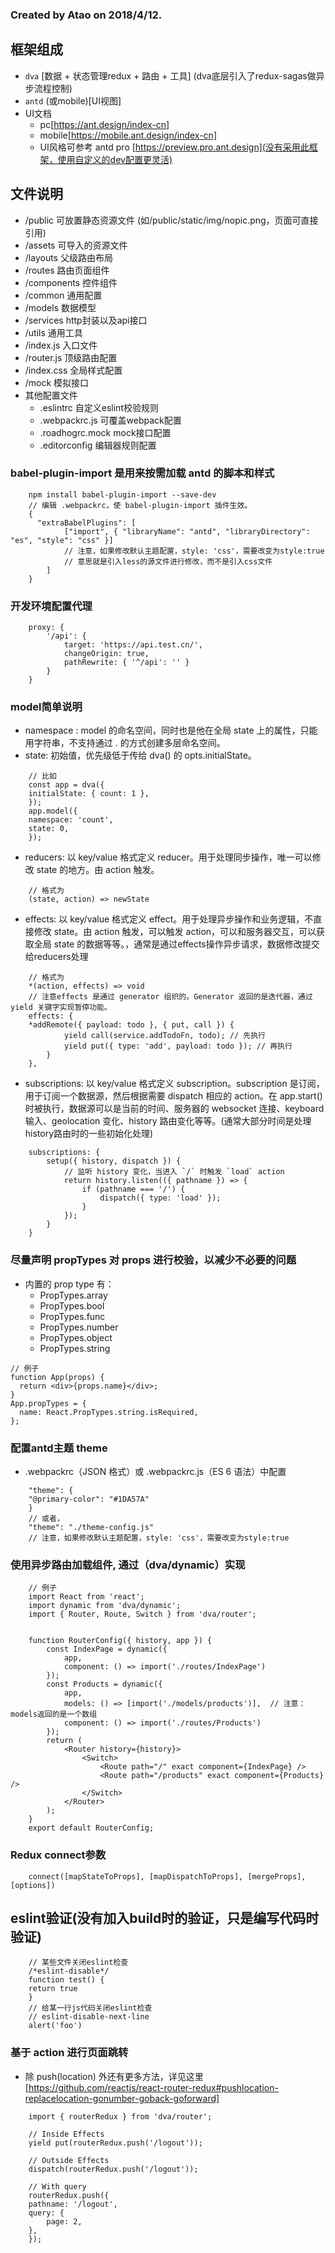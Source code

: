 ### Created by Atao on 2018/4/12.

## 框架组成
- `dva` [数据 + 状态管理redux + 路由 + 工具] (dva底层引入了redux-sagas做异步流程控制)
- `antd` (或mobile)[UI视图]
- UI文档
    - pc[https://ant.design/index-cn]
    - mobile[https://mobile.ant.design/index-cn]
    - UI风格可参考 antd pro [https://preview.pro.ant.design](没有采用此框架，使用自定义的dev配置更灵活)

## 文件说明
- /public 可放置静态资源文件 (如/public/static/img/nopic.png，页面可直接引用<img src="static/img/nopic.png" alt="" />)
- /assets 可导入的资源文件
- /layouts 父级路由布局
- /routes 路由页面组件
- /components 控件组件
- /common 通用配置
- /models 数据模型
- /services http封装以及api接口
- /utils  通用工具
- /index.js 入口文件
- /router.js 顶级路由配置
- /index.css 全局样式配置
- /mock 模拟接口
- 其他配置文件
    - .eslintrc 自定义eslint校验规则
    - .webpackrc.js 可覆盖webpack配置
    - .roadhogrc.mock mock接口配置
    - .editorconfig 编辑器规则配置

### babel-plugin-import 是用来按需加载 antd 的脚本和样式
```
    npm install babel-plugin-import --save-dev
    // 编辑 .webpackrc，使 babel-plugin-import 插件生效。
    {
      "extraBabelPlugins": [
            ["import", { "libraryName": "antd", "libraryDirectory": "es", "style": "css" }]
            // 注意，如果修改默认主题配置，style: 'css'，需要改变为style:true
            // 意思就是引入less的源文件进行修改，而不是引入css文件
        ]
    }
```

### 开发环境配置代理
```
    proxy: {
        '/api': {
            target: 'https://api.test.cn/',
            changeOrigin: true,
            pathRewrite: { '^/api': '' }
        }
    }
```

### model简单说明
- namespace : model 的命名空间，同时也是他在全局 state 上的属性，只能用字符串，不支持通过 . 的方式创建多层命名空间。
- state: 初始值，优先级低于传给 dva() 的 opts.initialState。
```
    // 比如
    const app = dva({
    initialState: { count: 1 },
    });
    app.model({
    namespace: 'count',
    state: 0,
    });
```
- reducers: 以 key/value 格式定义 reducer。用于处理同步操作，唯一可以修改 state 的地方。由 action 触发。
```
    // 格式为 
    (state, action) => newState 
```
- effects: 以 key/value 格式定义 effect。用于处理异步操作和业务逻辑，不直接修改 state。由 action 触发，可以触发 action，可以和服务器交互，可以获取全局 state 的数据等等。，通常是通过effects操作异步请求，数据修改提交给reducers处理
```
    // 格式为
    *(action, effects) => void
    // 注意effects 是通过 generator 组织的。Generator 返回的是迭代器，通过 yield 关键字实现暂停功能。
    effects: {
    *addRemote({ payload: todo }, { put, call }) {
            yield call(service.addTodoFn, todo); // 先执行
            yield put({ type: 'add', payload: todo }); // 再执行
        }
    },
```
- subscriptions: 以 key/value 格式定义 subscription。subscription 是订阅，用于订阅一个数据源，然后根据需要 dispatch 相应的 action。在 app.start() 时被执行，数据源可以是当前的时间、服务器的 websocket 连接、keyboard 输入、geolocation 变化、history 路由变化等等。(通常大部分时间是处理history路由时的一些初始化处理)
```
    subscriptions: {
        setup({ history, dispatch }) {
            // 监听 history 变化，当进入 `/` 时触发 `load` action
            return history.listen(({ pathname }) => {
                if (pathname === '/') {
                    dispatch({ type: 'load' });
                }
            });
        }
    }
```
### 尽量声明 propTypes 对 props 进行校验，以减少不必要的问题
- 内置的 prop type 有：
    - PropTypes.array
    - PropTypes.bool
    - PropTypes.func
    - PropTypes.number
    - PropTypes.object
    - PropTypes.string
```
// 例子
function App(props) {
  return <div>{props.name}</div>;
}
App.propTypes = {
  name: React.PropTypes.string.isRequired,
};
```

### 配置antd主题 theme
- .webpackrc（JSON 格式）或 .webpackrc.js（ES 6 语法）中配置
```
    "theme": {
    "@primary-color": "#1DA57A"
    }
    // 或者，
    "theme": "./theme-config.js"
    // 注意，如果修改默认主题配置，style: 'css'，需要改变为style:true
```

### 使用异步路由加载组件, 通过（dva/dynamic）实现
```
    // 例子
    import React from 'react';
    import dynamic from 'dva/dynamic';
    import { Router, Route, Switch } from 'dva/router';


    function RouterConfig({ history, app }) {
        const IndexPage = dynamic({
            app,
            component: () => import('./routes/IndexPage')
        });
        const Products = dynamic({
            app,
            models: () => [import('./models/products')],  // 注意： models返回的是一个数组
            component: () => import('./routes/Products')
        });
        return (
            <Router history={history}>
                <Switch>
                    <Route path="/" exact component={IndexPage} />
                    <Route path="/products" exact component={Products} />
                </Switch>
            </Router>
        );
    }
    export default RouterConfig;

```

### Redux connect参数
```
    connect([mapStateToProps], [mapDispatchToProps], [mergeProps], [options])
```

## eslint验证(没有加入build时的验证，只是编写代码时验证)
```
    // 某些文件关闭eslint检查
    /*eslint-disable*/
    function test() {
    return true
    }
    // 给某一行js代码关闭eslint检查
    // eslint-disable-next-line
    alert('foo')
```

### 基于 action 进行页面跳转
- 除 push(location) 外还有更多方法，详见这里[https://github.com/reactjs/react-router-redux#pushlocation-replacelocation-gonumber-goback-goforward]
```
    import { routerRedux } from 'dva/router';

    // Inside Effects
    yield put(routerRedux.push('/logout'));

    // Outside Effects
    dispatch(routerRedux.push('/logout'));

    // With query
    routerRedux.push({
    pathname: '/logout',
    query: {
        page: 2,
    },
    });
```